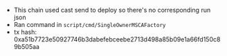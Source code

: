 - This chain used cast send to deploy so there's no corresponding run json
- Ran command in `script/cmd/SingleOwnerMSCAFactory`
- tx hash: 0xa51b7723e50927746b3dabefebceebe2713d498a85b09e1a66fd150c89b505aa